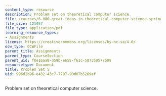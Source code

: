 ```yaml
---
content_type: resource
description: Problem set on theoretical computer science.
file: /courses/6-080-great-ideas-in-theoretical-computer-science-spring-2008/996d2b96e43243c7778790d07b5269af_ps5.pdf
file_size: 121057
file_type: application/pdf
learning_resource_types:
- Assignments
license: https://creativecommons.org/licenses/by-nc-sa/4.0/
ocw_type: OCWFile
parent_title: Assignments
parent_type: CourseSection
parent_uid: f0e16aa8-d59b-e658-f61c-5873b0577599
resourcetype: Document
title: Problem Set 5
uid: 996d2b96-e432-43c7-7787-90d07b5269af
---
```

Problem set on theoretical computer science.